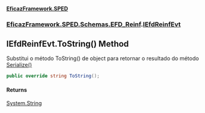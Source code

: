 #### [EficazFramework.SPED](EficazFrameworkSPED.md 'EficazFramework SPED')
### [EficazFramework.SPED.Schemas.EFD_Reinf](EficazFramework.SPED.Schemas.EFD_Reinf.md 'EficazFramework.SPED.Schemas.EFD_Reinf').[IEfdReinfEvt](EficazFramework.SPED.Schemas.EFD_Reinf/IEfdReinfEvt.md 'EficazFramework.SPED.Schemas.EFD_Reinf.IEfdReinfEvt')

## IEfdReinfEvt.ToString() Method

Substitui o método ToString() de object para retornar o resultado do método [Serialize()](EficazFramework.SPED.Schemas.EFD_Reinf/IEfdReinfEvt/Serialize().md 'EficazFramework.SPED.Schemas.EFD_Reinf.IEfdReinfEvt.Serialize()')

```csharp
public override string ToString();
```

#### Returns
[System.String](https://docs.microsoft.com/en-us/dotnet/api/System.String 'System.String')